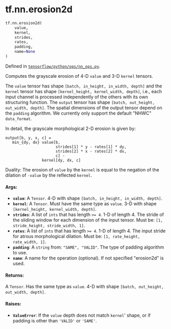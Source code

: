 <div itemscope itemtype="http://developers.google.com/ReferenceObject">
<meta itemprop="name" content="tf.nn.erosion2d" />
<meta itemprop="path" content="Stable" />
</div>

# tf.nn.erosion2d

``` python
tf.nn.erosion2d(
    value,
    kernel,
    strides,
    rates,
    padding,
    name=None
)
```



Defined in [`tensorflow/python/ops/nn_ops.py`](/code/stable/tensorflow/python/ops/nn_ops.py).

Computes the grayscale erosion of 4-D `value` and 3-D `kernel` tensors.

The `value` tensor has shape `[batch, in_height, in_width, depth]` and the
`kernel` tensor has shape `[kernel_height, kernel_width, depth]`, i.e.,
each input channel is processed independently of the others with its own
structuring function. The `output` tensor has shape
`[batch, out_height, out_width, depth]`. The spatial dimensions of the
output tensor depend on the `padding` algorithm. We currently only support the
default "NHWC" `data_format`.

In detail, the grayscale morphological 2-D erosion is given by:

    output[b, y, x, c] =
       min_{dy, dx} value[b,
                          strides[1] * y - rates[1] * dy,
                          strides[2] * x - rates[2] * dx,
                          c] -
                    kernel[dy, dx, c]

Duality: The erosion of `value` by the `kernel` is equal to the negation of
the dilation of `-value` by the reflected `kernel`.

#### Args:

* <b>`value`</b>: A `Tensor`. 4-D with shape `[batch, in_height, in_width, depth]`.
* <b>`kernel`</b>: A `Tensor`. Must have the same type as `value`.
    3-D with shape `[kernel_height, kernel_width, depth]`.
* <b>`strides`</b>: A list of `ints` that has length `>= 4`.
    1-D of length 4. The stride of the sliding window for each dimension of
    the input tensor. Must be: `[1, stride_height, stride_width, 1]`.
* <b>`rates`</b>: A list of `ints` that has length `>= 4`.
    1-D of length 4. The input stride for atrous morphological dilation.
    Must be: `[1, rate_height, rate_width, 1]`.
* <b>`padding`</b>: A `string` from: `"SAME", "VALID"`.
    The type of padding algorithm to use.
* <b>`name`</b>: A name for the operation (optional). If not specified "erosion2d"
    is used.


#### Returns:

A `Tensor`. Has the same type as `value`.
4-D with shape `[batch, out_height, out_width, depth]`.


#### Raises:

* <b>`ValueError`</b>: If the `value` depth does not match `kernel`' shape, or if
    padding is other than `'VALID'` or `'SAME'`.